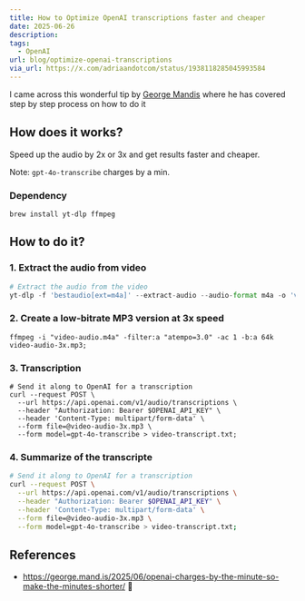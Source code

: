 ```yaml
---
title: How to Optimize OpenAI transcriptions faster and cheaper
date: 2025-06-26
description: 
tags:
  - OpenAI
url: blog/optimize-openai-transcriptions
via_url: https://x.com/adriaandotcom/status/1938118285045993584
---
```

I came across this wonderful tip by [George Mandis](https://george.mand.is) where he has covered step by step process on how to do it

## How does it works?
Speed up the audio by 2x or 3x and get results faster and cheaper.

Note: `gpt-4o-transcribe` charges by a min.
### Dependency

```brew
brew install yt-dlp ffmpeg 
```

## How to do it?
### 1. Extract the audio from video
```python
# Extract the audio from the video
yt-dlp -f 'bestaudio[ext=m4a]' --extract-audio --audio-format m4a -o 'video-audio.m4a' "https://www.youtube.com/watch?v=LCEmiRjPEtQ" -k;
```


### 2. Create a low-bitrate MP3 version at 3x speed

```shell
ffmpeg -i "video-audio.m4a" -filter:a "atempo=3.0" -ac 1 -b:a 64k video-audio-3x.mp3;
```
### 3. Transcription
```shell
# Send it along to OpenAI for a transcription
curl --request POST \
  --url https://api.openai.com/v1/audio/transcriptions \
  --header "Authorization: Bearer $OPENAI_API_KEY" \
  --header 'Content-Type: multipart/form-data' \
  --form file=@video-audio-3x.mp3 \
  --form model=gpt-4o-transcribe > video-transcript.txt;

```

### 4. Summarize of the transcripte

```bash
# Send it along to OpenAI for a transcription
curl --request POST \
  --url https://api.openai.com/v1/audio/transcriptions \
  --header "Authorization: Bearer $OPENAI_API_KEY" \
  --header 'Content-Type: multipart/form-data' \
  --form file=@video-audio-3x.mp3 \
  --form model=gpt-4o-transcribe > video-transcript.txt;
```

## References
- https://george.mand.is/2025/06/openai-charges-by-the-minute-so-make-the-minutes-shorter/ 🌟